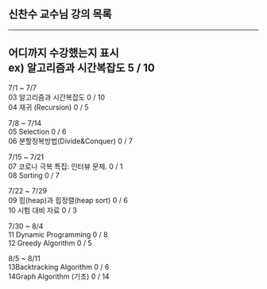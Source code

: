 ## 신찬수 교수님 강의 목록

---
어디까지 수강했는지 표시   
ex) 알고리즘과 시간복잡도  5 / 10
---

7/1 ~ 7/7  
03 알고리즘과 시간복잡도  0 / 10  
04 재귀 (Recursion)  0 / 5

7/8 ~ 7/14  
05 Selection  0 / 6  
06 분할정복방법(Divide&Conquer)  0 / 7

7/15 ~ 7/21  
07 코로나 극복 특집: 인터뷰 문제. 0 / 1  
08 Sorting 0 / 7

7/22 ~ 7/29  
09 힙(heap)과 힙정렬(heap sort)  0 / 6  
10 시험 대비 자료  0 / 3

7/30 ~ 8/4  
11 Dynamic Programming  0 / 8  
12 Greedy Algorithm  0 / 5  

8/5 ~ 8/11  
13Backtracking Algorithm  0 / 6  
14Graph Algorithm (기초)  0 / 14